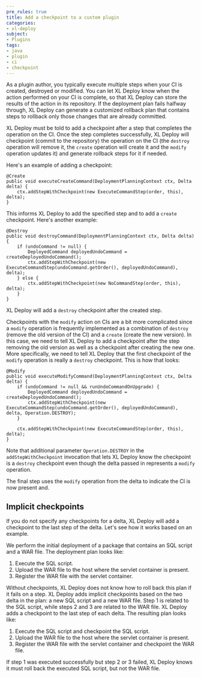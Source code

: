 ```yaml
---
pre_rules: true
title: Add a checkpoint to a custom plugin
categories:
- xl-deploy
subject:
- Plugins
tags:
- java
- plugin
- ci
- checkpoint
---
```


As a plugin author, you typically execute multiple steps when your CI is created, destroyed or modified. You can let XL Deploy know when the action performed on your CI is complete, so that XL Deploy can store the results of the action in its repository. If the deployment plan fails halfway through, XL Deploy can generate a customized rollback plan that contains steps to rollback only those changes that are already committed.

XL Deploy must be told to add a checkpoint after a step that completes the operation on the CI. Once the step completes successfully, XL Deploy will checkpoint (commit to the repository) the operation on the CI (the `destroy` operation will remove it, the `create` operation will create it and the `modify` operation updates it) and generate rollback steps for it if needed.

Here's an example of adding a checkpoint:

    @Create
    public void executeCreateCommand(DeploymentPlanningContext ctx, Delta delta) {
        ctx.addStepWithCheckpoint(new ExecuteCommandStep(order, this), delta);
    }

This informs XL Deploy to add the specified step and to add a `create` checkpoint. Here's another example:

    @Destroy
    public void destroyCommand(DeploymentPlanningContext ctx, Delta delta) {
        if (undoCommand != null) {
            DeployedCommand deployedUndoCommand = createDeployedUndoCommand();
            ctx.addStepWithCheckpoint(new ExecuteCommandStep(undoCommand.getOrder(), deployedUndoCommand), delta);
        } else {
            ctx.addStepWithCheckpoint(new NoCommandStep(order, this), delta);
        }
    }

XL Deploy will add a `destroy` checkpoint after the created step.

Checkpoints with the `modify` action on CIs are a bit more complicated since a `modify` operation is frequently implemented as a combination of `destroy` (remove the old version of the CI) and a `create` (create the new version). In this case, we need to tell XL Deploy to add a checkpoint after the step removing the old version as well as a checkpoint after creating the new one. More specifically, we need to tell XL Deploy that the first checkpoint of the `modify` operation is really a `destroy` checkpoint. This is how that looks:


    @Modify
    public void executeModifyCommand(DeploymentPlanningContext ctx, Delta delta) {
        if (undoCommand != null && runUndoCommandOnUpgrade) {
            DeployedCommand deployedUndoCommand = createDeployedUndoCommand();
            ctx.addStepWithCheckpoint(new ExecuteCommandStep(undoCommand.getOrder(), deployedUndoCommand), delta, Operation.DESTROY);
        }

        ctx.addStepWithCheckpoint(new ExecuteCommandStep(order, this), delta);
    }

Note that additional parameter `Operation.DESTROY` in the `addStepWithCheckpoint` invocation that lets XL Deploy know the checkpoint is a `destroy` checkpoint even though the delta passed in represents a `modify` operation.

The final step uses the `modify` operation from the delta to indicate the CI is now present and.

## Implicit checkpoints

If you do not specify any checkpoints for a delta, XL Deploy will add a checkpoint to the last step of the delta. Let's see how it works based on an example. 

We perform the initial deployment of a package that contains an SQL script and a WAR file. The deployment plan looks like:

1. Execute the SQL script.
1. Upload the WAR file to the host where the servlet container is present.   
1. Register the WAR file with the servlet container.

Without checkpoints, XL Deploy does not know how to roll back this plan if it fails on a step. XL Deploy adds implicit checkpoints based on the two delta in the plan: a new SQL script and a new WAR file. Step 1 is related to the SQL script, while steps 2 and 3 are related to the WAR file. XL Deploy adds a checkpoint to the last step of each delta. The resulting plan looks like:

1. Execute the SQL script and checkpoint the SQL script.
1. Upload the WAR file to the host where the servlet container is present.   
1. Register the WAR file with the servlet container and checkpoint the WAR file.
    
If step 1 was executed successfully but step 2 or 3 failed, XL Deploy knows it must roll back the executed SQL script, but not the WAR file. 

